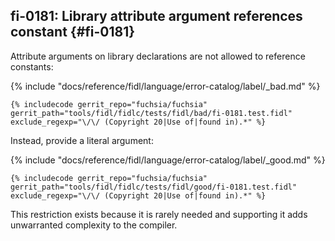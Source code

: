 ## fi-0181: Library attribute argument references constant {#fi-0181}

Attribute arguments on library declarations are not allowed to reference
constants:

{% include "docs/reference/fidl/language/error-catalog/label/_bad.md" %}

```fidl
{% includecode gerrit_repo="fuchsia/fuchsia" gerrit_path="tools/fidl/fidlc/tests/fidl/bad/fi-0181.test.fidl" exclude_regexp="\/\/ (Copyright 20|Use of|found in).*" %}
```

Instead, provide a literal argument:

{% include "docs/reference/fidl/language/error-catalog/label/_good.md" %}

```fidl
{% includecode gerrit_repo="fuchsia/fuchsia" gerrit_path="tools/fidl/fidlc/tests/fidl/good/fi-0181.test.fidl" exclude_regexp="\/\/ (Copyright 20|Use of|found in).*" %}
```

This restriction exists because it is rarely needed and supporting it adds
unwarranted complexity to the compiler.
